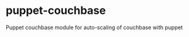 puppet-couchbase
================

Puppet couchbase module for auto-scaling of couchbase with puppet
